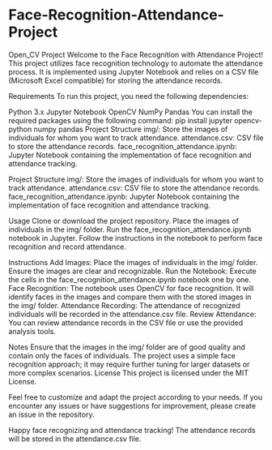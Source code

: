 # Face-Recognition-Attendance-Project
Open_CV Project
Welcome to the Face Recognition with Attendance Project! This project utilizes face recognition technology to automate the attendance process. It is implemented using Jupyter Notebook and relies on a CSV file (Microsoft Excel compatible) for storing the attendance records.

Requirements
To run this project, you need the following dependencies:

Python 3.x
Jupyter Notebook
OpenCV
NumPy
Pandas
You can install the required packages using the following command:
       pip install jupyter opencv-python numpy pandas
Project Structure
img/: Store the images of individuals for whom you want to track attendance.
attendance.csv: CSV file to store the attendance records.
face_recognition_attendance.ipynb: Jupyter Notebook containing the implementation of face recognition and attendance tracking.

Project Structure
img/: Store the images of individuals for whom you want to track attendance.
attendance.csv: CSV file to store the attendance records.
face_recognition_attendance.ipynb: Jupyter Notebook containing the implementation of face recognition and attendance tracking.

Usage
Clone or download the project repository.
Place the images of individuals in the img/ folder.
Run the face_recognition_attendance.ipynb notebook in Jupyter.
Follow the instructions in the notebook to perform face recognition and record attendance.

Instructions
Add Images: Place the images of individuals in the img/ folder. Ensure the images are clear and recognizable.
Run the Notebook: Execute the cells in the face_recognition_attendance.ipynb notebook one by one.
Face Recognition: The notebook uses OpenCV for face recognition. It will identify faces in the images and compare them with the stored images in the img/ folder.
Attendance Recording: The attendance of recognized individuals will be recorded in the attendance.csv file.
Review Attendance: You can review attendance records in the CSV file or use the provided analysis tools.

Notes
Ensure that the images in the img/ folder are of good quality and contain only the faces of individuals.
The project uses a simple face recognition approach; it may require further tuning for larger datasets or more complex scenarios.
License
This project is licensed under the MIT License.

Feel free to customize and adapt the project according to your needs. If you encounter any issues or have suggestions for improvement, please create an issue in the repository.

Happy face recognizing and attendance tracking!
The attendance records will be stored in the attendance.csv file.
